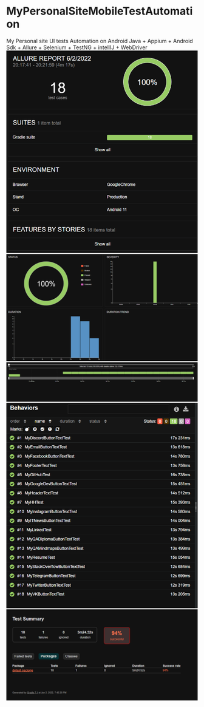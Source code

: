 # MyPersonalSiteMobileTestAutomation
My Personal site UI tests Automation on Android
Java + Appium + Android Sdk + Allure + Selenium + TestNG + intellIJ + WebDriver
![](allure-report/1.png)
![](allure-report/2.png)
![](allure-report/3.png)
![](allure-report/4.png)
![](allure-report/5.png)
